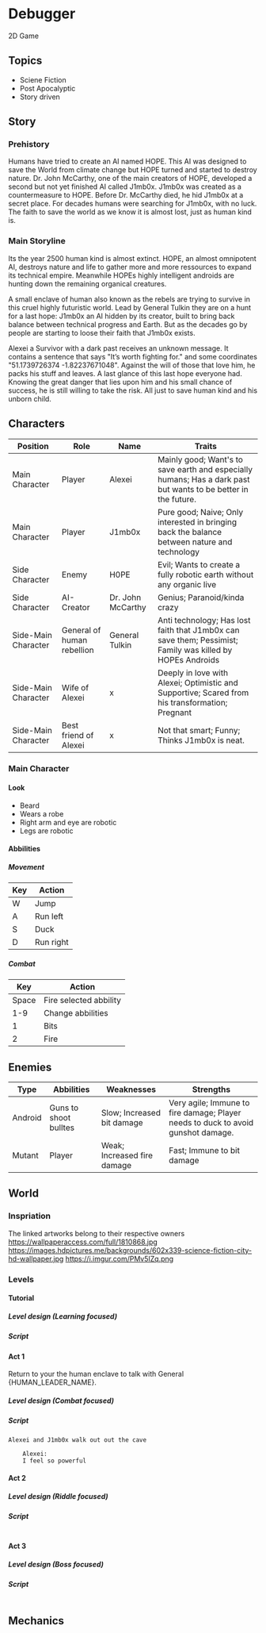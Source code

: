 # Debugger
2D Game 

## Topics
- Sciene Fiction
- Post Apocalyptic
- Story driven

## Story

### Prehistory
Humans have tried to create an AI named HOPE. This AI was designed to save the World from climate change but HOPE turned and started to destroy nature. Dr. John McCarthy, one of the main creators of HOPE, developed a second but not yet finished AI called J1mb0x. J1mb0x was created as a countermeasure to HOPE. Before Dr. McCarthy died, he hid J1mb0x at a secret place. For decades humans were searching for J1mb0x, with no luck. The faith to save the world as we know it is almost lost, just as human kind is.

### Main Storyline
Its the year 2500 human kind is almost extinct. HOPE, an almost omnipotent AI, destroys nature and life to gather more and more ressources to expand its technical empire. Meanwhile HOPEs highly intelligent androids are hunting down the remaining organical creatures.

A small enclave of human also known as the rebels are trying to survive in this cruel highly futuristic world. Lead by General Tulkin they are on a hunt for a last hope: J1mb0x an AI hidden by its creator, built to bring back balance between technical progress and Earth. But as the decades go by people are starting to loose their faith that J1mb0x exists.  

Alexei a Survivor with a dark past receives an unknown message. It contains a sentence that says "It’s worth fighting for." and some coordinates "51.1739726374 -1.82237671048". Against the will of those that love him, he packs his stuff and leaves. A last glance of this last hope everyone had. Knowing the great danger that lies upon him and his small chance of success, he is still willing to take the risk. All just to save human kind and his unborn child. 

## Characters
Position | Role | Name | Traits
------------ | ------------- |------------ | -------------
Main Character | Player | Alexei | Mainly good; Want's to save earth and especially humans; Has a dark past but wants to be better in the future.
Main Character | Player | J1mb0x | Pure good; Naive; Only interested in bringing back the balance between nature and technology
Side Character | Enemy | H0PE | Evil; Wants to create a fully robotic earth without any organic live
Side Character | AI-Creator | Dr. John McCarthy | Genius; Paranoid/kinda crazy
Side-Main Character | General of human rebellion | General Tulkin | Anti technology; Has lost faith that J1mb0x can save them; Pessimist; Family was killed by HOPEs Androids
Side-Main Character | Wife of Alexei | x | Deeply in love with Alexei; Optimistic and Supportive; Scared from his transformation; Pregnant
Side-Main Character | Best friend of Alexei | x | Not that smart; Funny; Thinks J1mb0x is neat.

### Main Character

#### Look
- Beard
- Wears a robe
- Right arm and eye are robotic
- Legs are robotic

#### Abbilities

##### Movement
Key | Action
------------ | -------------
W | Jump
A | Run left
S | Duck
D | Run right

##### Combat
Key | Action
------------ | -------------
Space | Fire selected abbility
1-9 | Change abbilities 
1 | Bits
2 | Fire

## Enemies

Type | Abbilities | Weaknesses | Strengths
------------ | ------------- |------------ | -------------
Android | Guns to shoot bulltes | Slow; Increased bit damage | Very agile; Immune to fire damage; Player needs to duck to avoid gunshot damage.
Mutant | Player | Weak; Increased fire damage | Fast; Immune to bit damage

## World

### Inspriation
The linked artworks belong to their respective owners
https://wallpaperaccess.com/full/1810868.jpg
https://images.hdpictures.me/backgrounds/602x339-science-fiction-city-hd-wallpaper.jpg
https://i.imgur.com/PMv5IZq.png

### Levels

#### Tutorial

##### Level design (Learning focused)

##### Script

#### Act 1
Return to your the human enclave to talk with General {HUMAN_LEADER_NAME}.

##### Level design (Combat focused)

##### Script
```
Alexei and J1mb0x walk out out the cave

    Alexei:
    I feel so powerful
```
#### Act 2

##### Level design (Riddle focused)

##### Script
```

```
#### Act 3

##### Level design (Boss focused)

##### Script
```

```
## Mechanics